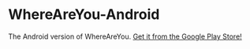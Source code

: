 WhereAreYou-Android
===================

The Android version of WhereAreYou. [Get it from the Google Play Store!][1]

[1]: https://play.google.com/store/apps/details?id=pro.schmid.android.whereareyou
